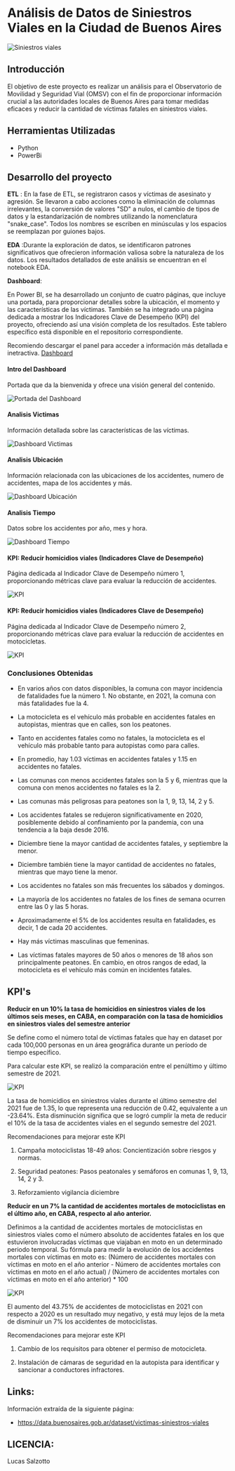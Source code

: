 # Análisis de Datos de Siniestros Viales en la Ciudad de Buenos Aires
![Siniestros viales](img/sin.jpg)

## Introducción

El objetivo de este proyecto es realizar un análisis para el Observatorio de Movilidad y Seguridad Vial (OMSV) con el fin de proporcionar información crucial a las autoridades locales de Buenos Aires para tomar medidas eficaces y reducir la cantidad de víctimas fatales en siniestros viales.


## **Herramientas Utilizadas**

+ Python
+ PowerBi


## Desarrollo del proyecto

**ETL** : En la fase de ETL, se registraron casos y víctimas de asesinato y agresión. Se llevaron a cabo acciones como la eliminación de columnas irrelevantes, la conversión de valores "SD" a nulos, el cambio de tipos de datos y la estandarización de nombres utilizando la nomenclatura "snake_case". Todos los nombres se escriben en minúsculas y los espacios se reemplazan por guiones bajos.


**EDA** :Durante la exploración de datos, se identificaron patrones significativos que ofrecieron información valiosa sobre la naturaleza de los datos. Los resultados detallados de este análisis se encuentran en el notebook EDA.


**Dashboard**:

En Power BI, se ha desarrollado un conjunto de cuatro páginas, que incluye una portada, para proporcionar detalles sobre la ubicación, el momento y las características de las víctimas. También se ha integrado una página dedicada a mostrar los Indicadores Clave de Desempeño (KPI) del proyecto, ofreciendo así una visión completa de los resultados. Este tablero específico está disponible en el repositorio correspondiente.

Recomiendo descargar el panel para acceder a información más detallada e inetractiva. [Dashboard](Dashboard_SiniestrosViales.pbix)

#### Intro del Dashboard

Portada que da la bienvenida y ofrece una visión general del contenido.

![Portada del Dashboard](img/1.png)

####  Analisis Victimas

Información detallada sobre las características de las víctimas.

![Dashboard Victimas](img/2.png)

####  Analisis Ubicación

Información relacionada con las ubicaciones de los accidentes, numero de accidentes, mapa de los accidentes y más.

![Dashboard Ubicación](img/3.png)

####  Analisis Tiempo

Datos sobre los accidentes por año, mes y hora.

![Dashboard Tiempo](img/4.png)

####  KPI: Reducir homicidios viales (Indicadores Clave de Desempeño)

Página dedicada al Indicador Clave de Desempeño número 1, proporcionando métricas clave para evaluar la reducción de accidentes.

![KPI](img/5.png)


####  KPI: Reducir homicidios viales (Indicadores Clave de Desempeño)

Página dedicada al Indicador Clave de Desempeño número 2, proporcionando métricas clave para evaluar la reducción de accidentes en motocicletas.

![KPI](img/6.png)


### Conclusiones Obtenidas

- En varios años con datos disponibles, la comuna con mayor incidencia de fatalidades fue la número 1. No obstante, en 2021, la comuna con más fatalidades fue la 4.

- La motocicleta es el vehículo más probable en accidentes fatales en autopistas, mientras que en calles, son los peatones.

- Tanto en accidentes fatales como no fatales, la motocicleta es el vehículo más probable tanto para autopistas como para calles.

- En promedio, hay 1.03 víctimas en accidentes fatales y 1.15 en accidentes no fatales.

- Las comunas con menos accidentes fatales son la 5 y 6, mientras que la comuna con menos accidentes no fatales es la 2.

- Las comunas más peligrosas para peatones son la 1, 9, 13, 14, 2 y 5.

- Los accidentes fatales se redujeron significativamente en 2020, posiblemente debido al confinamiento por la pandemia, con una tendencia a la baja desde 2016.

- Diciembre tiene la mayor cantidad de accidentes fatales, y septiembre la menor.

- Diciembre también tiene la mayor cantidad de accidentes no fatales, mientras que mayo tiene la menor.

- Los accidentes no fatales son más frecuentes los sábados y domingos.

- La mayoría de los accidentes no fatales de los fines de semana ocurren entre las 0 y las 5 horas.

- Aproximadamente el 5% de los accidentes resulta en fatalidades, es decir, 1 de cada 20 accidentes.

- Hay más víctimas masculinas que femeninas.

- Las víctimas fatales mayores de 50 años o menores de 18 años son principalmente peatones. En cambio, en otros rangos de edad, la motocicleta es el vehículo más común en incidentes fatales.


## KPI's

**Reducir en un 10% la tasa de homicidios en siniestros viales de los últimos seis meses, en CABA, en comparación con la tasa de homicidios en siniestros viales del semestre anterior**

Se define como el número total de víctimas fatales que hay en dataset por cada 100,000 personas en un área geográfica durante un período de tiempo específico.

Para calcular este KPI, se realizó la comparación entre el penúltimo y último semestre de 2021.

  ![KPI](img/5.png)

La tasa de homicidios en siniestros viales durante el último semestre del 2021 fue de 1.35, lo que representa una reducción de 0.42, equivalente a un -23.64%. Esta disminución significa que se logró cumplir la meta de reducir el 10% de la tasa de accidentes viales en el segundo semestre del 2021.

Recomendaciones para mejorar este KPI

1. Campaña motociclistas 18-49 años: Concientización sobre riesgos y normas.

2. Seguridad peatones: Pasos peatonales y semáforos en comunas 1, 9, 13, 14, 2 y 3.

3. Reforzamiento vigilancia diciembre



**Reducir en un 7% la cantidad de accidentes mortales de motociclistas en el último año, en CABA, respecto al año anterior.**

Definimos a la cantidad de accidentes mortales de motociclistas en siniestros viales como el número absoluto de accidentes fatales en los que estuvieron involucradas víctimas que viajaban en moto en un determinado periodo temporal. Su fórmula para medir la evolución de los accidentes mortales con víctimas en moto es: (Número de accidentes mortales con víctimas en moto en el año anterior - Número de accidentes mortales con víctimas en moto en el año actual) / (Número de accidentes mortales con víctimas en moto en el año anterior) * 100

![KPI](img/6.png)

El aumento del 43.75% de accidentes de motociclistas en 2021 con respecto a 2020 es un resultado muy negativo, y está muy lejos de la meta de disminuir un 7% los accidentes de motociclistas.

Recomendaciones para mejorar este KPI

1. Cambio de los requisitos para obtener el permiso de motocicleta.

2. Instalación de cámaras de seguridad en la autopista para identificar y sancionar a conductores infractores.

## **Links:**

Información extraída de la siguiente página: 
- https://data.buenosaires.gob.ar/dataset/victimas-siniestros-viales


## **LICENCIA:**
Lucas Salzotto

